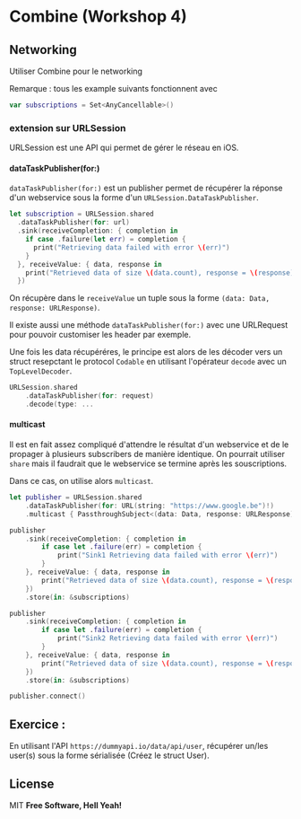 # Combine (Workshop 4)

## Networking

Utiliser Combine pour le networking

Remarque : tous les example suivants fonctionnent avec

```swift
var subscriptions = Set<AnyCancellable>()
```
### extension sur URLSession

URLSession est une API qui permet de gérer le réseau en iOS.

#### dataTaskPublisher(for:)

`dataTaskPublisher(for:)` est un publisher permet de récupérer la réponse d'un webservice sous la forme d'un `URLSession.DataTaskPublisher`.

```swift
let subscription = URLSession.shared
  .dataTaskPublisher(for: url)
  .sink(receiveCompletion: { completion in
    if case .failure(let err) = completion {
      print("Retrieving data failed with error \(err)")
    }
  }, receiveValue: { data, response in
    print("Retrieved data of size \(data.count), response = \(response)")
  })
```

On récupère dans le `receiveValue` un tuple sous la forme `(data: Data, response: URLResponse)`.

Il existe aussi une méthode `dataTaskPublisher(for:)` avec une URLRequest pour pouvoir customiser les header par exemple.

Une fois les data récupéréres, le principe est alors de les décoder vers un struct resepctant le protocol `Codable` en utilisant l'opérateur `decode` avec un `TopLevelDecoder`.

```swift
URLSession.shared
    .dataTaskPublisher(for: request)
    .decode(type: ...
```

#### multicast

Il est en fait assez compliqué d'attendre le résultat d'un webservice et de le propager à plusieurs subscribers de manière identique. On pourrait utiliser `share` mais il faudrait que le webservice se termine après les souscriptions.

Dans ce cas, on utilise alors `multicast`.

```swift
let publisher = URLSession.shared
    .dataTaskPublisher(for: URL(string: "https://www.google.be")!)
    .multicast { PassthroughSubject<(data: Data, response: URLResponse), URLError>() }

publisher
    .sink(receiveCompletion: { completion in
        if case let .failure(err) = completion {
            print("Sink1 Retrieving data failed with error \(err)")
        }
    }, receiveValue: { data, response in
        print("Retrieved data of size \(data.count), response = \(response)")
    })
    .store(in: &subscriptions)

publisher
    .sink(receiveCompletion: { completion in
        if case let .failure(err) = completion {
            print("Sink2 Retrieving data failed with error \(err)")
        }
    }, receiveValue: { data, response in
        print("Retrieved data of size \(data.count), response = \(response)")
    })
    .store(in: &subscriptions)

publisher.connect()
```

## Exercice :

En utilisant l'API `https://dummyapi.io/data/api/user`, récupérer un/les user(s) sous la forme sérialisée (Créez le struct User).

## License
MIT
**Free Software, Hell Yeah!**